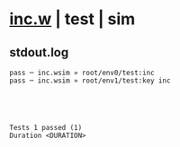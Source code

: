 # [inc.w](../../../../../../examples/tests/sdk_tests/counter/inc.w) | test | sim

## stdout.log
```log
pass ─ inc.wsim » root/env0/test:inc    
pass ─ inc.wsim » root/env1/test:key inc
 




Tests 1 passed (1) 
Duration <DURATION>

```

